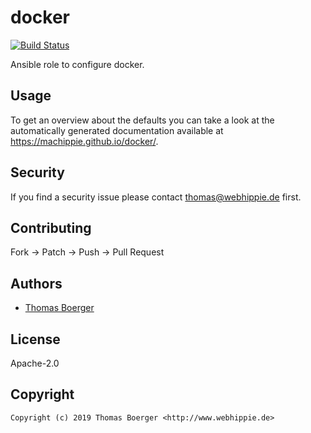 # docker

[![Build Status](https://cloud.drone.io/api/badges/machippie/docker/status.svg)](https://cloud.drone.io/machippie/docker)

Ansible role to configure docker.

## Usage

To get an overview about the defaults you can take a look at the automatically generated documentation available at https://machippie.github.io/docker/.

## Security

If you find a security issue please contact thomas@webhippie.de first.


## Contributing

Fork -> Patch -> Push -> Pull Request


## Authors

* [Thomas Boerger](https://github.com/tboerger)


## License

Apache-2.0


## Copyright

```
Copyright (c) 2019 Thomas Boerger <http://www.webhippie.de>
```
